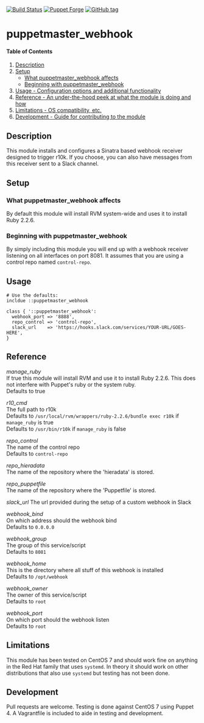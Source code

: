 [![Build Status][travis-img-master]][travis-ci]
[![Puppet Forge][pf-img]][pf-link]
[![GitHub tag][gh-tag-img]][gh-link]

# puppetmaster_webhook

#### Table of Contents

1. [Description](#description)
2. [Setup](#setup)
    * [What puppetmaster_webhook affects](#what-puppetmaster_webhook-affects)
    * [Beginning with puppetmaster_webhook](#beginning-with-puppetmaster_webhook)
3. [Usage - Configuration options and additional functionality](#usage)
4. [Reference - An under-the-hood peek at what the module is doing and how](#reference)
5. [Limitations - OS compatibility, etc.](#limitations)
6. [Development - Guide for contributing to the module](#development)

## Description

This module installs and configures a Sinatra based webhook receiver designed to
trigger r10k. If you choose, you can also have messages from this receiver sent to
a Slack channel.

## Setup

### What puppetmaster_webhook affects

By default this module will install RVM system-wide and uses it to install Ruby 2.2.6.

### Beginning with puppetmaster_webhook

By simply including this module you will end up with a webhook receiver listening
on all interfaces on port 8081. It assumes that you are using a control repo named
`control-repo`.

## Usage

```puppet
# Use the defaults:
incldue ::puppetmaster_webhook
```

```puppet
class { '::puppetmaster_webhook':
  webhook_port => '8888',
  repo_control => 'control-repo',
  slack_url    => 'https://hooks.slack.com/services/YOUR-URL/GOES-HERE',
}
```

## Reference

*manage_ruby*  
If true this module will install RVM and use it to install Ruby 2.2.6.
This does not interfere with Puppet's ruby or the system ruby.  
Defaults to true

*r10_cmd*  
The full path to r10k  
Defaults to `/usr/local/rvm/wrappers/ruby-2.2.6/bundle exec r10k` if `manage_ruby` is true  
Defaults to `/usr/bin/r10k` if `manage_ruby` is false

*repo_control*  
The name of the control repo  
Defaults to `control-repo`

*repo_hieradata*  
The name of the repository where the 'hieradata' is stored.

*repo_puppetfile*  
The name of the repository where the 'Puppetfile' is stored.

*slack_url*
The url provided during the setup of a custom webhook in Slack

*webhook_bind*  
On which address should the webhook bind  
Defaults to `0.0.0.0`

*webhook_group*  
The group of this service/script  
Defaults to `8081`

*webhook_home*  
This is the directory where all stuff of this webhook is installed  
Defaults to `/opt/webhook`

*webhook_owner*  
The owner of this service/script  
Defaults to `root`

*webhook_port*  
On which port should the webhook listen  
Defaults to `root`


## Limitations

This module has been tested on CentOS 7 and should work fine on anything in
the Red Hat family that uses `systemd`. In theory it should work on other
distributions that also use `systemd` but testing has not been done.


## Development

Pull requests are welcome. Testing is done against CentOS 7 using Puppet 4.
A Vagrantfile is included to aide in testing and development.


[gh-tag-img]: https://img.shields.io/github/tag/genebean/genebean-puppetmaster_webhook.svg
[gh-link]: https://github.com/genebean/genebean-puppetmaster_webhook
[pf-img]: https://img.shields.io/puppetforge/v/genebean/puppetmaster_webhook.svg
[pf-link]: https://forge.puppetlabs.com/genebean/puppetmaster_webhook
[travis-ci]: https://travis-ci.org/genebean/genebean-puppetmaster_webhook
[travis-img-master]: https://img.shields.io/travis/genebean/genebean-puppetmaster_webhook/master.svg
